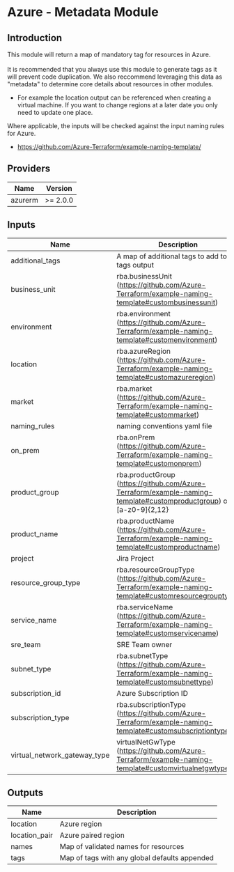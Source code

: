 # Azure - Metadata Module

## Introduction

This module will return a map of mandatory tag for resources in Azure.<br />
<br />
It is recommended that you always use this module to generate tags as it will prevent code duplication. We also reccommend leveraging this data as "metadata" to determine core details about resources in other modules.

- For example the location output can be referenced when creating a virtual machine. If you want to change regions at a later date you only need to update one place.<br />

Where applicable, the inputs will be checked against the input naming rules for Azure.

- https://github.com/Azure-Terraform/example-naming-template/<br />

<!--- BEGIN_TF_DOCS --->
## Providers

| Name | Version |
|------|---------|
| azurerm | >= 2.0.0 |

## Inputs

| Name | Description | Type | Default | Required |
|------|-------------|------|---------|:-----:|
| additional\_tags | A map of additional tags to add to the tags output | `map(string)` | `{}` | no |
| business\_unit | rba.businessUnit (https://github.com/Azure-Terraform/example-naming-template#custombusinessunit) | `string` | n/a | yes |
| environment | rba.environment (https://github.com/Azure-Terraform/example-naming-template#customenvironment) | `string` | n/a | yes |
| location | rba.azureRegion (https://github.com/Azure-Terraform/example-naming-template#customazureregion) | `string` | n/a | yes |
| market | rba.market (https://github.com/Azure-Terraform/example-naming-template#custommarket) | `string` | n/a | yes |
| naming\_rules | naming conventions yaml file | `string` | n/a | yes |
| on\_prem | rba.onPrem (https://github.com/Azure-Terraform/example-naming-template#customonprem) | `string` | `""` | no |
| product\_group | rba.productGroup (https://github.com/Azure-Terraform/example-naming-template#customproductgroup) or [a-z0-9]{2,12} | `string` | `""` | no |
| product\_name | rba.productName (https://github.com/Azure-Terraform/example-naming-template#customproductname) | `string` | `""` | no |
| project | Jira Project | `string` | n/a | yes |
| resource\_group\_type | rba.resourceGroupType (https://github.com/Azure-Terraform/example-naming-template#customresourcegrouptype) | `string` | n/a | yes |
| service\_name | rba.serviceName (https://github.com/Azure-Terraform/example-naming-template#customservicename) | `string` | `""` | no |
| sre\_team | SRE Team owner | `string` | `""` | no |
| subnet\_type | rba.subnetType (https://github.com/Azure-Terraform/example-naming-template#customsubnettype) | `string` | `""` | no |
| subscription\_id | Azure Subscription ID | `string` | n/a | yes |
| subscription\_type | rba.subscriptionType (https://github.com/Azure-Terraform/example-naming-template#customsubscriptiontype) | `string` | n/a | yes |
| virtual\_network\_gateway\_type | virtualNetGwType (https://github.com/Azure-Terraform/example-naming-template#customvirtualnetgwtype) | `string` | `""` | no |

## Outputs

| Name | Description |
|------|-------------|
| location | Azure region |
| location\_pair | Azure paired region |
| names | Map of validated names for resources |
| tags | Map of tags with any global defaults appended |
<!--- END_TF_DOCS --->